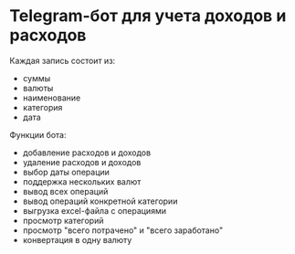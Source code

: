 # Telegram-бот для учета доходов и расходов

Каждая запись состоит из:
 - суммы
 - валюты
 - наименование
 - категория
 - дата

Функции бота:
 - добавление расходов и доходов
 - удаление расходов и доходов
 - выбор даты операции
 - поддержка нескольких валют
 - вывод всех операций
 - вывод операций конкретной категории
 - выгрузка excel-файла с операциями
 - просмотр категорий
 - просмотр "всего потрачено" и "всего заработано"
 - конвертация в одну валюту
